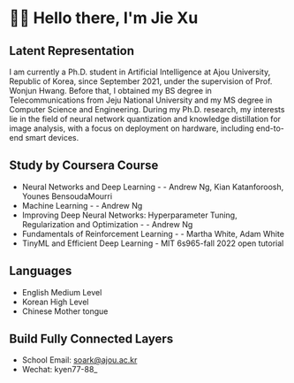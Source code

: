 # 👋👋 Hello there, I'm Jie Xu

## Latent Representation


I am currently a Ph.D. student in Artificial Intelligence at Ajou University, Republic of Korea, since September 2021, under the supervision of Prof. Wonjun Hwang. Before that, I obtained my BS degree in Telecommunications from Jeju National University and my MS degree in Computer Science and Engineering. During my Ph.D. research, my interests lie in the field of neural network quantization and knowledge distillation for image analysis, with a focus on deployment on hardware, including end-to-end smart devices.

## Study by Coursera Course
* Neural Networks and Deep Learning - - Andrew Ng, Kian Katanforoosh, Younes BensoudaMourri
* Machine Learning - - Andrew Ng
* Improving Deep Neural Networks: Hyperparameter Tuning, Regularization and Optimization - - Andrew Ng
* Fundamentals of Reinforcement Learning - - Martha White, Adam White
* TinyML and Efficient Deep Learning - MIT 6s965-fall 2022 open tutorial

## Languages
* English Medium Level
* Korean High Level
* Chinese Mother tongue

## Build Fully Connected Layers
* School Email: soark@ajou.ac.kr
* Wechat: kyen77-88_

